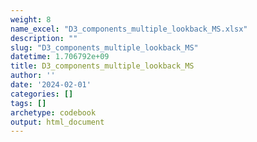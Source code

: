 ```yaml
---
weight: 8
name_excel: "D3_components_multiple_lookback_MS.xlsx"
description: ""
slug: "D3_components_multiple_lookback_MS"
datetime: 1.706792e+09
title: D3_components_multiple_lookback_MS
author: ''
date: '2024-02-01'
categories: []
tags: []
archetype: codebook
output: html_document
---
```


<div class="tabcontent"></div>
